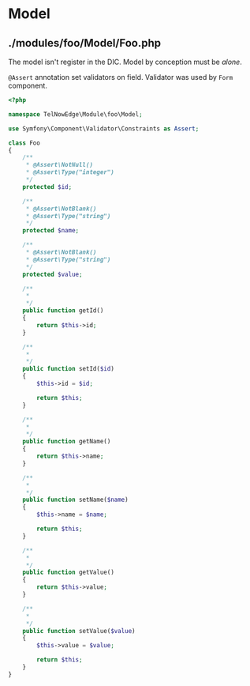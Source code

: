 # Model

## ./modules/foo/Model/Foo.php

The model isn't register in the DIC. Model by conception must be *alone*.

`@Assert` annotation set validators on field. Validator was used by `Form` component.

```php
<?php

namespace TelNowEdge\Module\foo\Model;

use Symfony\Component\Validator\Constraints as Assert;

class Foo
{
    /**
     * @Assert\NotNull()
     * @Assert\Type("integer")
     */
    protected $id;

    /**
     * @Assert\NotBlank()
     * @Assert\Type("string")
     */
    protected $name;

    /**
     * @Assert\NotBlank()
     * @Assert\Type("string")
     */
    protected $value;

    /**
     *
     */
    public function getId()
    {
        return $this->id;
    }

    /**
     *
     */
    public function setId($id)
    {
        $this->id = $id;

        return $this;
    }

    /**
     *
     */
    public function getName()
    {
        return $this->name;
    }

    /**
     *
     */
    public function setName($name)
    {
        $this->name = $name;

        return $this;
    }

    /**
     *
     */
    public function getValue()
    {
        return $this->value;
    }

    /**
     *
     */
    public function setValue($value)
    {
        $this->value = $value;

        return $this;
    }
}
```
